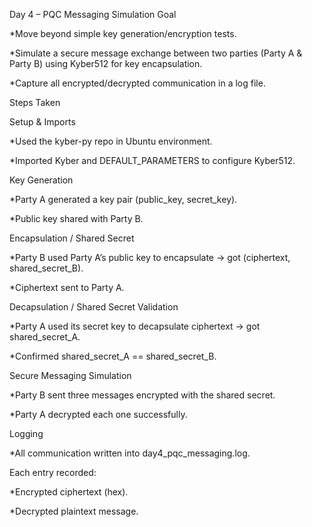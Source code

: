 Day 4 – PQC Messaging Simulation
Goal

*Move beyond simple key generation/encryption tests.

*Simulate a secure message exchange between two parties (Party A & Party B) using Kyber512 for key encapsulation.

*Capture all encrypted/decrypted communication in a log file.

Steps Taken

Setup & Imports

*Used the kyber-py repo in Ubuntu environment.

*Imported Kyber and DEFAULT_PARAMETERS to configure Kyber512.

Key Generation

*Party A generated a key pair (public_key, secret_key).

*Public key shared with Party B.

Encapsulation / Shared Secret

*Party B used Party A’s public key to encapsulate → got (ciphertext, shared_secret_B).

*Ciphertext sent to Party A.

Decapsulation / Shared Secret Validation

*Party A used its secret key to decapsulate ciphertext → got shared_secret_A.

*Confirmed shared_secret_A == shared_secret_B.

Secure Messaging Simulation

*Party B sent three messages encrypted with the shared secret.

*Party A decrypted each one successfully.

Logging

*All communication written into day4_pqc_messaging.log.

Each entry recorded:

*Encrypted ciphertext (hex).

*Decrypted plaintext message.
